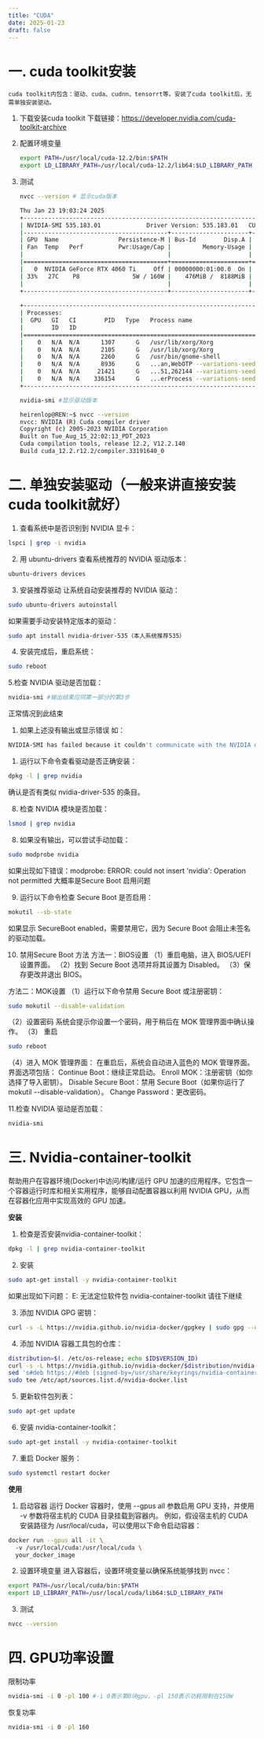```yaml
---
title: "CUDA"
date: 2025-01-23
draft: false
---
```

# 一. cuda toolkit安装

    cuda toolkit内包含：驱动、cuda、cudnn、tensorrt等。安装了cuda toolkit后，无需单独安装驱动。

1. 下载安装cuda toolkit
    下载链接：https://developer.nvidia.com/cuda-toolkit-archive

2. 配置环境变量
    ```bash
    export PATH=/usr/local/cuda-12.2/bin:$PATH
    export LD_LIBRARY_PATH=/usr/local/cuda-12.2/lib64:$LD_LIBRARY_PATH
    ```

3. 测试
    ```bash
    nvcc --version # 显示cuda版本

    Thu Jan 23 19:03:24 2025       
    +---------------------------------------------------------------------------------------+
    | NVIDIA-SMI 535.183.01             Driver Version: 535.183.01   CUDA Version: 12.2     |
    |-----------------------------------------+----------------------+----------------------+
    | GPU  Name                 Persistence-M | Bus-Id        Disp.A | Volatile Uncorr. ECC |
    | Fan  Temp   Perf          Pwr:Usage/Cap |         Memory-Usage | GPU-Util  Compute M. |
    |                                         |                      |               MIG M. |
    |=========================================+======================+======================|
    |   0  NVIDIA GeForce RTX 4060 Ti     Off | 00000000:01:00.0  On |                  N/A |
    | 33%   27C    P8               5W / 160W |    476MiB /  8188MiB |      2%      Default |
    |                                         |                      |                  N/A |
    +-----------------------------------------+----------------------+----------------------+
                                                                                            
    +---------------------------------------------------------------------------------------+
    | Processes:                                                                            |
    |  GPU   GI   CI        PID   Type   Process name                            GPU Memory |
    |        ID   ID                                                             Usage      |
    |=======================================================================================|
    |    0   N/A  N/A      1307      G   /usr/lib/xorg/Xorg                           89MiB |
    |    0   N/A  N/A      2105      G   /usr/lib/xorg/Xorg                          205MiB |
    |    0   N/A  N/A      2260      G   /usr/bin/gnome-shell                         36MiB |
    |    0   N/A  N/A      8936      G   ...an,WebOTP --variations-seed-version       16MiB |
    |    0   N/A  N/A     21421      G   ...51,262144 --variations-seed-version       59MiB |
    |    0   N/A  N/A    336154      G   ...erProcess --variations-seed-version       47MiB |
    +---------------------------------------------------------------------------------------+
    ```

    ```bash
    nvidia-smi #显示驱动版本
    
    heirenlop@REN:~$ nvcc --version
    nvcc: NVIDIA (R) Cuda compiler driver
    Copyright (c) 2005-2023 NVIDIA Corporation
    Built on Tue_Aug_15_22:02:13_PDT_2023
    Cuda compilation tools, release 12.2, V12.2.140
    Build cuda_12.2.r12.2/compiler.33191640_0
    ```

# 二. 单独安装驱动（一般来讲直接安装cuda toolkit就好）
1. 查看系统中是否识别到 NVIDIA 显卡：

```bash
lspci | grep -i nvidia
```
2. 用 ubuntu-drivers 查看系统推荐的 NVIDIA 驱动版本：

```bash
ubuntu-drivers devices
```
3. 安装推荐驱动
让系统自动安装推荐的 NVIDIA 驱动：

```bash
sudo ubuntu-drivers autoinstall
```
如果需要手动安装特定版本的驱动：

```bash
sudo apt install nvidia-driver-535（本人系统推荐535）
```
4. 安装完成后，重启系统：

```bash
sudo reboot
```
5.检查 NVIDIA 驱动是否加载：

```bash
nvidia-smi #输出结果应同第一部分的第3步
```

正常情况到此结束

1. 如果上述没有输出或显示错误
如：
```bash
NVIDIA-SMI has failed because it couldn't communicate with the NVIDIA driver. Make sure that the latest NVIDIA driver is installed and running.
```
1. 运行以下命令查看驱动是否正确安装：

```bash
dpkg -l | grep nvidia
```
确认是否有类似 nvidia-driver-535 的条目。

8. 检查 NVIDIA 模块是否加载：

```bash
lsmod | grep nvidia
```
8. 如果没有输出，可以尝试手动加载：

```bash
sudo modprobe nvidia
```
如果出现如下错误：modprobe: ERROR: could not insert 'nvidia': Operation not permitted
大概率是Secure Boot 启用问题

9. 运行以下命令检查 Secure Boot 是否启用：

```bash
mokutil --sb-state
```
如果显示 SecureBoot enabled，需要禁用它，因为 Secure Boot 会阻止未签名的驱动加载。


10. 禁用Secure Boot 方法
方法一：BIOS设置
（1）重启电脑，进入 BIOS/UEFI 设置界面。
（2）找到 Secure Boot 选项并将其设置为 Disabled。
（3）保存更改并退出 BIOS。

方法二：MOK设置
（1）运行以下命令禁用 Secure Boot 或注册密钥：

```bash
sudo mokutil --disable-validation
```
（2）设置密码
系统会提示你设置一个密码，用于稍后在 MOK 管理界面中确认操作。
（3） 重启
```bash
sudo reboot
```
（4）进入 MOK 管理界面： 
在重启后，系统会自动进入蓝色的 MOK 管理界面。界面选项包括：
Continue Boot：继续正常启动。
Enroll MOK：注册密钥（如你选择了导入密钥）。
Disable Secure Boot：禁用 Secure Boot（如果你运行了 mokutil --disable-validation）。
Change Password：更改密码。

11.检查 NVIDIA 驱动是否加载：

```bash
nvidia-smi
```


# 三. Nvidia-container-toolkit

帮助用户在容器环境(Docker)中访问/构建/运行 GPU 加速的应用程序。它包含一个容器运行时库和相关实用程序，能够自动配置容器以利用 NVIDIA GPU，从而在容器化应用中实现高效的 GPU 加速。

**安装**

1. 检查是否安装nvidia-container-toolkit：

```bash
dpkg -l | grep nvidia-container-toolkit
```

2. 安装
```bash
sudo apt-get install -y nvidia-container-toolkit
```

如果出现如下问题：
E: 无法定位软件包 nvidia-container-toolkit
请往下继续

3. 添加 NVIDIA GPG 密钥：

```bash
curl -s -L https://nvidia.github.io/nvidia-docker/gpgkey | sudo gpg --dearmor -o /usr/share/keyrings/nvidia-container-toolkit-keyring.gpg
```

4. 添加 NVIDIA 容器工具包的仓库：
```bash
distribution=$(. /etc/os-release; echo $ID$VERSION_ID)
curl -s -L https://nvidia.github.io/nvidia-docker/$distribution/nvidia-docker.list |
sed 's#deb https://#deb [signed-by=/usr/share/keyrings/nvidia-container-toolkit-keyring.gpg] https://#g' |
sudo tee /etc/apt/sources.list.d/nvidia-docker.list
```

5. 更新软件包列表：
```bash
sudo apt-get update
```
6. 安装 nvidia-container-toolkit：
```bash
sudo apt-get install -y nvidia-container-toolkit
```
7. 重启 Docker 服务：
```bash
sudo systemctl restart docker
```

**使用**
1. 启动容器
   运行 Docker 容器时，使用 --gpus all 参数启用 GPU 支持，并使用 -v 参数将宿主机的 CUDA 目录挂载到容器内。
   例如，假设宿主机的 CUDA 安装路径为 /usr/local/cuda，可以使用以下命令启动容器：
```bash
docker run --gpus all -it \ 
  -v /usr/local/cuda:/usr/local/cuda \
  your_docker_image
```
2. 设置环境变量
进入容器后，设置环境变量以确保系统能够找到 nvcc：
```bash
export PATH=/usr/local/cuda/bin:$PATH
export LD_LIBRARY_PATH=/usr/local/cuda/lib64:$LD_LIBRARY_PATH
```

3. 测试
```bash
nvcc --version
```


# 四. GPU功率设置

限制功率
```bash
nvidia-smi -i 0 -pl 100 #-i 0表示第0块gpu，-pl 150表示功耗限制在150W
```

恢复功率
```bash
nvidia-smi -i 0 -pl 160
```
